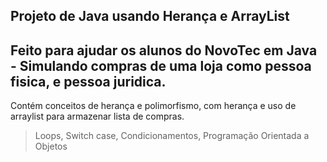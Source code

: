 ## Projeto de Java usando Herança e ArrayList

## Feito para ajudar os alunos do NovoTec em Java - Simulando compras de uma loja como pessoa fisica, e pessoa juridica.

Contém conceitos de herança e polimorfismo, com herança e uso de arraylist para armazenar lista de compras.

> Loops, Switch case, Condicionamentos, Programação Orientada a Objetos

